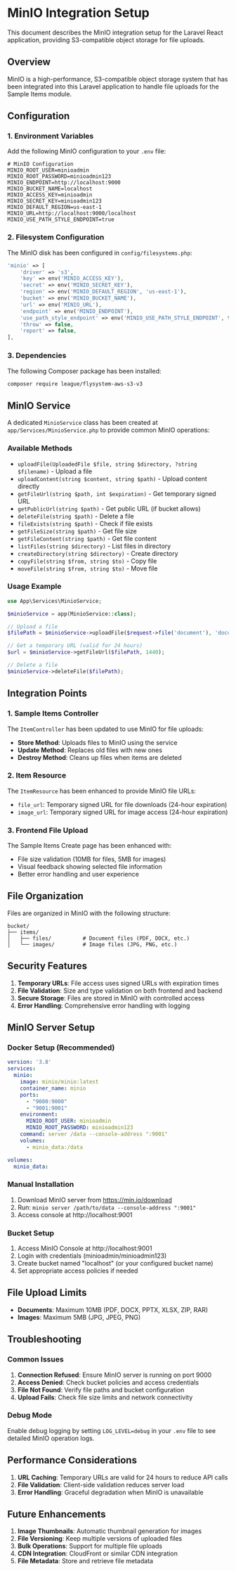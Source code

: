 # MinIO Integration Setup

This document describes the MinIO integration setup for the Laravel React application, providing S3-compatible object storage for file uploads.

## Overview

MinIO is a high-performance, S3-compatible object storage system that has been integrated into this Laravel application to handle file uploads for the Sample Items module.

## Configuration

### 1. Environment Variables

Add the following MinIO configuration to your `.env` file:

```env
# MinIO Configuration
MINIO_ROOT_USER=minioadmin
MINIO_ROOT_PASSWORD=minioadmin123
MINIO_ENDPOINT=http://localhost:9000
MINIO_BUCKET_NAME=localhost
MINIO_ACCESS_KEY=minioadmin
MINIO_SECRET_KEY=minioadmin123
MINIO_DEFAULT_REGION=us-east-1
MINIO_URL=http://localhost:9000/localhost
MINIO_USE_PATH_STYLE_ENDPOINT=true
```

### 2. Filesystem Configuration

The MinIO disk has been configured in `config/filesystems.php`:

```php
'minio' => [
    'driver' => 's3',
    'key' => env('MINIO_ACCESS_KEY'),
    'secret' => env('MINIO_SECRET_KEY'),
    'region' => env('MINIO_DEFAULT_REGION', 'us-east-1'),
    'bucket' => env('MINIO_BUCKET_NAME'),
    'url' => env('MINIO_URL'),
    'endpoint' => env('MINIO_ENDPOINT'),
    'use_path_style_endpoint' => env('MINIO_USE_PATH_STYLE_ENDPOINT', true),
    'throw' => false,
    'report' => false,
],
```

### 3. Dependencies

The following Composer package has been installed:

```bash
composer require league/flysystem-aws-s3-v3
```

## MinIO Service

A dedicated `MinioService` class has been created at `app/Services/MinioService.php` to provide common MinIO operations:

### Available Methods

- `uploadFile(UploadedFile $file, string $directory, ?string $filename)` - Upload a file
- `uploadContent(string $content, string $path)` - Upload content directly
- `getFileUrl(string $path, int $expiration)` - Get temporary signed URL
- `getPublicUrl(string $path)` - Get public URL (if bucket allows)
- `deleteFile(string $path)` - Delete a file
- `fileExists(string $path)` - Check if file exists
- `getFileSize(string $path)` - Get file size
- `getFileContent(string $path)` - Get file content
- `listFiles(string $directory)` - List files in directory
- `createDirectory(string $directory)` - Create directory
- `copyFile(string $from, string $to)` - Copy file
- `moveFile(string $from, string $to)` - Move file

### Usage Example

```php
use App\Services\MinioService;

$minioService = app(MinioService::class);

// Upload a file
$filePath = $minioService->uploadFile($request->file('document'), 'documents');

// Get a temporary URL (valid for 24 hours)
$url = $minioService->getFileUrl($filePath, 1440);

// Delete a file
$minioService->deleteFile($filePath);
```

## Integration Points

### 1. Sample Items Controller

The `ItemController` has been updated to use MinIO for file uploads:

- **Store Method**: Uploads files to MinIO using the service
- **Update Method**: Replaces old files with new ones
- **Destroy Method**: Cleans up files when items are deleted

### 2. Item Resource

The `ItemResource` has been enhanced to provide MinIO file URLs:

- `file_url`: Temporary signed URL for file downloads (24-hour expiration)
- `image_url`: Temporary signed URL for image access (24-hour expiration)

### 3. Frontend File Upload

The Sample Items Create page has been enhanced with:

- File size validation (10MB for files, 5MB for images)
- Visual feedback showing selected file information
- Better error handling and user experience

## File Organization

Files are organized in MinIO with the following structure:

```
bucket/
├── items/
│   ├── files/          # Document files (PDF, DOCX, etc.)
│   └── images/         # Image files (JPG, PNG, etc.)
```

## Security Features

1. **Temporary URLs**: File access uses signed URLs with expiration times
2. **File Validation**: Size and type validation on both frontend and backend
3. **Secure Storage**: Files are stored in MinIO with controlled access
4. **Error Handling**: Comprehensive error handling with logging

## MinIO Server Setup

### Docker Setup (Recommended)

```yaml
version: '3.8'
services:
  minio:
    image: minio/minio:latest
    container_name: minio
    ports:
      - "9000:9000"
      - "9001:9001"
    environment:
      MINIO_ROOT_USER: minioadmin
      MINIO_ROOT_PASSWORD: minioadmin123
    command: server /data --console-address ":9001"
    volumes:
      - minio_data:/data

volumes:
  minio_data:
```

### Manual Installation

1. Download MinIO server from https://min.io/download
2. Run: `minio server /path/to/data --console-address ":9001"`
3. Access console at http://localhost:9001

### Bucket Setup

1. Access MinIO Console at http://localhost:9001
2. Login with credentials (minioadmin/minioadmin123)
3. Create bucket named "localhost" (or your configured bucket name)
4. Set appropriate access policies if needed

## File Upload Limits

- **Documents**: Maximum 10MB (PDF, DOCX, PPTX, XLSX, ZIP, RAR)
- **Images**: Maximum 5MB (JPG, JPEG, PNG)

## Troubleshooting

### Common Issues

1. **Connection Refused**: Ensure MinIO server is running on port 9000
2. **Access Denied**: Check bucket policies and access credentials
3. **File Not Found**: Verify file paths and bucket configuration
4. **Upload Fails**: Check file size limits and network connectivity

### Debug Mode

Enable debug logging by setting `LOG_LEVEL=debug` in your `.env` file to see detailed MinIO operation logs.

## Performance Considerations

1. **URL Caching**: Temporary URLs are valid for 24 hours to reduce API calls
2. **File Validation**: Client-side validation reduces server load
3. **Error Handling**: Graceful degradation when MinIO is unavailable

## Future Enhancements

1. **Image Thumbnails**: Automatic thumbnail generation for images
2. **File Versioning**: Keep multiple versions of uploaded files
3. **Bulk Operations**: Support for multiple file uploads
4. **CDN Integration**: CloudFront or similar CDN integration
5. **File Metadata**: Store and retrieve file metadata
